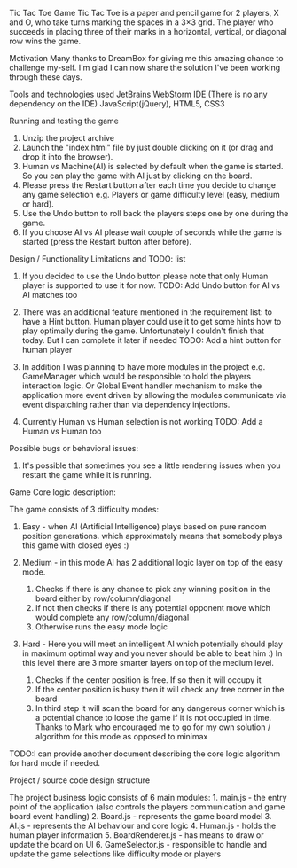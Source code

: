 Tic Tac Toe Game
Tic Tac Toe is a paper and pencil game for 2 players, X and O, who take turns marking the spaces in a 3×3 grid.
The player who succeeds in placing three of their marks in a horizontal, vertical, or diagonal row wins the game.

Motivation
Many thanks to DreamBox for giving me this amazing chance to challenge my-self. I'm glad I can now share the solution I've been working through these days.

Tools and technologies used
JetBrains WebStorm IDE (There is no any dependency on the IDE)
JavaScript(jQuery), HTML5, CSS3

Running and testing the game
1. Unzip the project archive
2. Launch the "index.html" file by just double clicking on it (or drag and drop it into the browser).
3. Human vs Machine(AI) is selected by default when the game is started. So you can play the game with AI just by clicking on the board.
4. Please press the Restart button after each time you decide to change any game selection e.g. Players or game difficulty level (easy, medium or hard).
5. Use the Undo button to roll back the players steps one by one during the game.
6. If you choose AI vs AI please wait couple of seconds while the game is started (press the Restart button after before).

Design / Functionality Limitations and TODO: list
1. If you decided to use the Undo button please note that only Human player is supported to use it for now.
TODO: Add Undo button for AI vs AI matches too

2. There was an additional feature mentioned in the requirement list: to have a Hint button. Human player could use it to get some hints how to play optimally during the game.
Unfortunately I couldn't finish that today. But I can complete it later if needed
TODO: Add a hint button for human player

3. In addition I was planning to have more modules in the project e.g. GameManager which would be responsible to hold the players interaction logic.
Or Global Event handler mechanism to make the application more event driven by allowing the modules communicate via event dispatching
rather than via dependency injections.

4. Currently Human vs Human selection is not working
TODO: Add a Human vs Human too

Possible bugs or behavioral issues:

1. It's possible that sometimes you see a little rendering issues when you restart the game while it is running.

Game Core logic description:

The game consists of 3 difficulty modes:

1. Easy - when AI (Artificial Intelligence) plays based on pure random position generations.
which approximately means that somebody plays this game with closed eyes :)

2. Medium - in this mode AI has 2 additional logic layer on top of the easy mode.
    1. Checks if there is any chance to pick any winning position in the board either by row/column/diagonal
    2. If not then checks if there is any potential opponent move which would complete any row/column/diagonal
    3. Otherwise runs the easy mode logic

3. Hard - Here you will meet an intelligent AI which potentially should play in maximum optimal way and you never should be able to beat him :)
   In this level there are 3 more smarter layers on top of the medium level.
    1. Checks if the center position is free. If so then it will occupy it
    2. If the center position is busy then it will check any free corner in the board
    3. In third step it will scan the board for any dangerous corner
    which is a potential chance to loose the game if it is not occupied in time.
    Thanks to Mark who encouraged me to go for my own solution / algorithm for this mode as opposed to minimax

TODO:I can provide another document describing the core logic algorithm for hard mode if needed.


Project / source code design structure

The project business logic consists of 6 main modules:
    1. main.js - the entry point of the application (also controls the players communication and game board event handling)
    2. Board.js - represents the game board model
    3. AI.js - represents the AI behaviour and core logic
    4. Human.js - holds the human player information
    5. BoardRenderer.js - has means to draw or update the board on UI
    6. GameSelector.js - responsible to handle and update the game selections like difficulty mode or players









